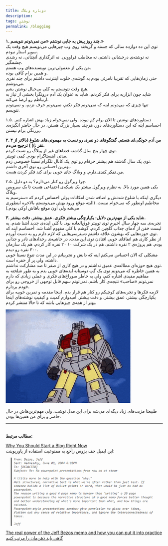 ```yaml
---
title: دوباره وبلاگ
description: 
tags: نوشتن
permalink: /blogging
---
```



**۱. چند روز پیش یه جایی نوشتم «من نمی‌تونم ننویسم.»**  
توی این ده دوازده سالی که جسته و گریخته روی وب چیزهایی می‌نویسم هیچ وقت یک سوپر استار نبودم.  
نه نوشته‌ی درخشانی داشتم، نه مخاطب فراوونی. نه اثرگذاری آنچنانی، نه رشدی چشمگیر.  
من یکی از معمولی‌ترین نویسنده‌های وب هستم.  
و همین برام کافی بوده.  
حتی زمان‌هایی که تقریبا نامرئی بودم یه گوشه‌ی خلوت اینترنت داشتم برای چند نفری می‌نوشتم.  
هیچ وقت نتونستم به کلی بی‌خیال نوشتن بشم.  
شاید چون ابزاریه برای فکر کردنم. شاید به عنوان یک آدم درونگرا بخشی از نیاز به ارتباطم رو ارضا می‌کنه.  
تنها چیزی که می‌دونم اینه که نمی‌تونم فکر نکنم، نمی‌تونم حرف نزنم، و نمی‌تونم ننویسم.  

۱.۵. دستاوردهای نوشتن تا الان برام کم نبوده. ولی نمی‌خوام زیاد بهش اشاره کنم. احساسم اینه که این دستاوردهای دور، هرچند بسیار بزرگ هستن، در حال حاضر انگیزه‌ی پررنگی برام نیستن.  

**۲. من آدم خونگی‌ای هستم. گفتگوهای دو نفری رو نسبت به مهمونی‌های شلوغ (بالاتر از ۴ نفر :)) ) ترجیح می‌دم.**  
توی چهار پنج سال گذشته فضاهای غیر از وبلاگ رو تست کردم.  
مدتی اینستاگرام بودم. کمی توییتر.  
توی یک سال گذشته هم بیشتر حرفام رو توی یک کانال تلگرام نسبتا خصوصی زدم.  
بهترین احساس رو توی آخری داشتم.  
[من تفکر کندی دارم](https://sive.rs/slow). و وبلاگ جای خوبی برای کند فکر کردن هست.  

۲.۵. چرا ویرگول رو کنار می‌ذارم؟ به دو دلیل.  
یکی همین مورد بالا. به نظرم ویرگول بیشتر یک شبکه‌ی اجتماعی هست تا یک سرویس وبلاگ.  
دیگری اینکه با شلوغ شدنش و اضافه شدن امکانات پولی احساس کردم که دسترسیم به مخاطبم اونطور که می‌خوام نیست. (البته موقع ورود بهش می‌دونستم بالاخره اینطوری می‌شه ولی اون موقع باهاش اوکی بودم.)  

**۳. شاید یکی از مهم‌ترین دلایل: یکپارچگی بیشتر فکری. عمق بیشتر. دقت بیشتر.**  
تجربه‌ی سه چهار سال اخیرم توی توییتر فوق‌العاده بود. با کلی ایده‌ی جدید آشنا شدم. یه لیست خفن از آدمای جذاب گلچین کردم. گوشم با کلی مفهوم آشنا شد. احساسم اینه که توی حوزه‌هایی که بهشون علاقه داشتم دسترسی‌هایی که لازم دارم رو به دست آوردم.  
از نظر کاری هم اتفاقای خوبی افتادن توی این مدت. در حاشیه‌ی رخدادهای نادر و جذابی بودم. هم پروژه‌ی ۲ نفره داشتم، هم در یک شرکت ۱۰ ۲۰ نفره کار کردم، هم یک سازمان ۳۰۰ نفره رو دیدم.  
مشکلی که الان احساس می‌کنم اینه که دانش و تجربیاتم در این مدت تنوع نسبتا خوبی داشته، ولی پر از حفره است.  
توی هیچ حوزه‌ای مطالعه‌ی عمیق نداشتم و در هیچ کاری از صفر تا صد مشارکت نداشتم.  
به همین خاطره که می‌تونم توی یک گپ دوستانه ایده‌های خوبی بدم و به طور شلخته به مفاهیم مفیدی اشاره کنم، ولی به خاطر سوراخ‌های فکری و عملی زیادی که دارم نمی‌تونم «صاحب»‌ نتیجه‌ی کار باشم. نمی‌تونم سهم قابل توجهی از خروجی رو برای خودم بردارم.  
لازمه فکرها و تجربه‌های کوچیکم رو کنار هم قرار بدم. اینجا مقدمه و تمرین خوبیه برای یکپارچگی بیشتر، عمق بیشتر، و دقت بیشتر. امیدوارم کمیت و کیفیتِ نوشته‌های اینجا بهتر از همه‌ی چیزهایی باشه که تا حالا منتشر کردم.  

![Transformer](/static/transformer.gif)  

طبیعتا مزیت‌های زیاد دیگه‌ای می‌شه برای این مدل نوشت. ولی مهم‌ترین‌هاش در حال حاضر و برای من همین‌ها بودن.  

---  
‌  
**مطالب مرتبط:**  

[Why You Should Start a Blog Right Now](https://guzey.com/personal/why-have-a-blog/)  
این ایمیل جف بزوس راجع به ممنوعیت استفاده از پاورپوینت:  
![Jeff PPT](/static/jeff-ppt.png)  
[The real power of the Jeff Bezos memo and how you can put it into practice](https://medium.com/swlh/the-real-power-of-the-jeff-bezos-memo-and-how-you-can-put-it-into-practice-even-if-you-dont-have-bb2e66905b77)  
[گاهی باید ذهن‌مان را مرتب کنیم](http://mrshabanali.com/%d8%b0%d9%87%d9%86%d9%85%d8%a7%d9%86-%d8%b1%d8%a7-%d9%85%d8%b1%d8%aa%d8%a8-%da%a9%d9%86%db%8c%d9%85/)  
